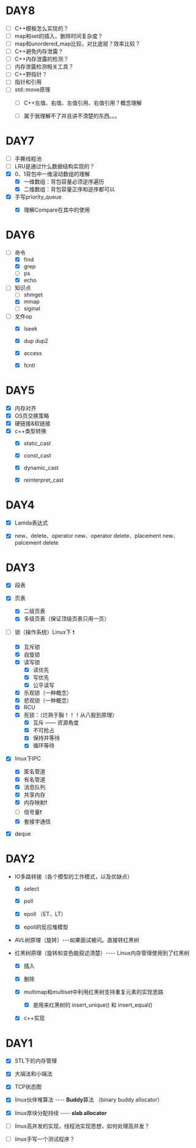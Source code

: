# DAY8

- [ ] C++模板怎么实现的？
- [ ] map和set的插入、删除时间复杂度？
- [ ] map和unordered_map比较，对比底层？效率比较？
- [ ] C++避免内存泄露？
- [ ] C++内存泄露的检测？
- [ ] 内存泄露检测相关工具？
- [ ] C++野指针？
- [ ] 指针和引用
- [ ] std::move原理
  - [ ] C++左值、右值、左值引用、右值引用？概念理解
  - [ ] 属于我理解不了并且讲不清楚的东西。。。



# DAY7

- [ ] 手撕线程池
- [ ] LRU是通过什么数据结构实现的？
- [x] 0、1背包中一维滚动数组的理解
  - [x] 一维数组：背包容量必须逆序遍历
  - [x] 二维数组：背包容量正序和逆序都可以
- [x] 手写priority_queue
  - [x] 理解Compare在其中的使用



# DAY6

- [ ] 命令
  - [x] find
  - [x] grep
  - [ ] ps
  - [x] echo
- [ ] 知识点
  - [ ] shmget
  - [x] mmap
  - [ ] siginal
- [ ] 文件op
  - [x] lseek
  - [x] dup dup2
  - [x] access
  - [x] fcntl



# DAY5

- [x] 内存对齐
- [x] OS页交换策略
- [x] 硬链接&软链接
- [x] c++类型转换
  - [x] static_cast
  - [x] const_cast
  - [x] dynamic_cast
  - [x] reinterpret_cast




# DAY4

- [x] Lamda表达式
- [x] new、delete、operator new、operator delete、placement new、palcement delete



# DAY3

- [x] 段表

- [x] 页表

  - [x] 二级页表
  - [x] 多级页表（保证顶级页表只用一页）

- [ ] 锁（操作系统）Linux下 ❗️

  - [x] 互斥锁
  - [x] 自旋锁
  - [x] 读写锁
    - [x] 读优先
    - [x] 写优先
    - [x] 公平读写
  - [x] 乐观锁（一种概念）
  - [x] 悲观锁（一种概念）
  - [x] RCU
  - [x] 死锁：（烂熟于胸！！！从八股到原理）
    - [x] 互斥 —— 资源角度
    - [x] 不可抢占 
    - [x] 保持并等待
    - [x] 循环等待

- [x] linux下IPC

  - [x] 匿名管道
  - [x] 有名管道
  - [x] 消息队列
  - [x] 共享内存
  - [x] 内存映射❗️
  - [ ] 信号量❗️
  - [x] 套接字通信

- [x] deque

  

# DAY2

- IO多路转接（各个模型的工作模式，以及优缺点）

  - [x] select

  - [x] poll

  - [x] epoll （ET、LT）
  - [x] epoll的反应堆模型

- AVL树原理（旋转）---如果面试被问。直接转红黑树

- 红黑树原理（旋转和变色能叙述清楚）---- Linux内存管理使用到了红黑树

  - [x] 插入
  - [x] 删除
  - [x] multimap和multiset中利用红黑树支持重复元素的实现思路
    - [x] 是用来红黑树的 insert_unique() 和 insert_equal()
  - [x] c++实现



# DAY1

- [x] STL下的内存管理
- [x] 大端法和小端法
- [x] TCP状态图
- [x] linux伙伴堆算法 ---- **Buddy**算法 （binary buddy allocator）
- [x] linux厚块分配持续 ---- **slab allocator**
- [ ] linux高并发的实现，线程池实现思想，如何处理高并发？
- [ ] linux手写一个测试程序？



















